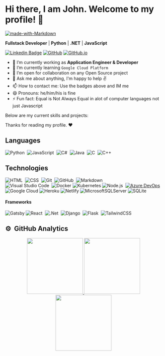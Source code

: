 # Hi there, I am John. Welcome to my profile! 👋 

[![made-with-Markdown](https://img.shields.io/badge/Made%20with-Markdown-1f425f.svg)](http://commonmark.org)


**Fullstack Developer** | **Python** | **.NET** | **JavaScript**

[![Linkedin Badge](https://img.shields.io/badge/-LinkedIn-blue?style=flat-square&logo=Linkedin&logoColor=white&link=https://www.linkedin.com/in/johnjameshellrung/)](https://www.linkedin.com/in/johnjameshellrung/)
[![GitHub](https://img.shields.io/badge/-GitHub-black?style=flat-square&logo=github&link=https://github.com/Hellrungj)](https://github.com/Hellrungj) 
[![GitHub.io](https://img.shields.io/badge/-GitHub.io-black?style=flat-square&logo=google-chrome&link=https://hellrungj.github.io)](https://hellrungj.github.io/) 

- 🔭 I’m currently working as **Application Engineer & Developer**
- 🌱 I’m currently learning `Google Cloud Platform`
- 👯 I’m open for collaboration on any Open Source project 
- 💬 Ask me about anything, I'm happy to help ✌️
- 📫 How to contact me: Use the badges above and IM me
- 😄 Pronouns: he/him/his is fine
- ⚡ Fun fact: Equal is Not Always Equal in alot of computer languages not just Javascript 

Below are my current skills and projects:

Thanks for reading my profile. ❤️

## Languages

![Python](https://img.shields.io/badge/-Python-05122A?style=flat&logo=python)&nbsp;
![JavaScript](https://img.shields.io/badge/-JavaScript-05122A?style=flat&logo=javascript)&nbsp;
![C#](https://img.shields.io/badge/c%23-05122A?style=flat&logo=c-sharp&logoColor=white)&nbsp;
![Java](https://img.shields.io/badge/-Java-05122A?style=flat&logo=Java&logoColor=FFA518)&nbsp;
![C](https://img.shields.io/badge/-C-05122A?style=flat&logo=C&logoColor=A8B9CC)&nbsp;
![C++](https://img.shields.io/badge/-C++-05122A?style=flat&logo=C%2B%2B&logoColor=00599C)&nbsp;

## Technologies

![HTML](https://img.shields.io/badge/-HTML-05122A?style=flat&logo=HTML5)&nbsp;
![CSS](https://img.shields.io/badge/-CSS-05122A?style=flat&logo=CSS3&logoColor=1572B6)&nbsp;
![Git](https://img.shields.io/badge/-Git-05122A?style=flat&logo=git)&nbsp;
![GitHub](https://img.shields.io/badge/-GitHub-05122A?style=flat&logo=github)&nbsp;
![Markdown](https://img.shields.io/badge/-Markdown-05122A?style=flat&logo=markdown)\
![Visual Studio Code](https://img.shields.io/badge/-Visual%20Studio%20Code-05122A?style=flat&logo=visual-studio-code&logoColor=007ACC)&nbsp;
![Docker](https://img.shields.io/badge/-Docker-000?&logo=Docker)
![Kubernetes](https://img.shields.io/badge/-Kubernetes-000?&logo=Kubernetes)
![Node.js](https://img.shields.io/badge/-Node.js-05122A?style=flat&logo=node.js)&nbsp;
[![Azure DevOps](https://img.shields.io/badge/-Azure%20DevOps-0175C2?style=flat-square&logo=azureDevops&link=https://github.com/kkoziarski)](https://github.com/kkoziarski) 
![Google Cloud](https://img.shields.io/badge/GoogleCloud-%234285F4.svg?style=flat&logo=google-cloud&logoColor=white)
![Heroku](https://img.shields.io/badge/heroku-%23430098.svg?style=flat&logo=heroku&logoColor=white)
![Netlify](https://img.shields.io/badge/netlify-%23000000.svg?style=flat&logo=netlify&logoColor=#00C7B7)
![MicrosoftSQLServer](https://img.shields.io/badge/Microsoft%20SQL%20Sever-CC2927?style=flat&logo=microsoft%20sql%20server&logoColor=white)
![SQLite](https://img.shields.io/badge/sqlite-%2307405e.svg?style=flat&logo=sqlite&logoColor=white)

#### Frameworks

![Gatsby](https://img.shields.io/badge/-Gatsby-%23663399?&logo=Gatsby)
![React](https://img.shields.io/badge/-React-05122A?style=flat&logo=react)&nbsp;
![.Net](https://img.shields.io/badge/.NET-5C2D91?style=flat&logo=.net&logoColor=white)&nbsp;
![Django](https://img.shields.io/badge/-Django-%23092E20?style=flat&logo=django&logoColor=white)&nbsp;
![Flask](https://img.shields.io/badge/-Flask-05122A?style=flat&logo=flask)&nbsp;
![TailwindCSS](https://img.shields.io/badge/-tailwindcss-white?style=flat&logo=tailwind-css)&nbsp;


## ⚙️ &nbsp;GitHub Analytics

<p align="center">
  <a href="https://github.com/Hellrungj/">
    <img height="180em" src="https://github-readme-stats-eight-theta.vercel.app/api?username=Hellrungj&show_icons=true&theme=algolia&include_all_commits=true&count_private=true"/>
  <a>
    <img height="180em" src="https://github-readme-streak-stats.herokuapp.com/?user=Naereen&theme=blue-green"/>
  </a>
  <a href="https://github.com/Hellrungj/">
    <img height="180em" src="https://github-readme-stats.vercel.app/api/top-langs/?username=Hellrungj&theme=blue-green"/>
  </a>
</p>